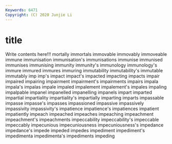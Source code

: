 ```yaml
---
Keywords: 6471
Copyright: (C) 2020 Junjie Li
---
```


# title

Write contents here!!!
mortally 
immortals 
immovable 
immovably 
immoveable
immune 
immunisation 
immunisation's 
immunisations 
immunise 
immunised 
immunises 
immunising 
immunity 
immunity's
immunology 
immunology's 
immure 
immured 
immures 
immuring 
immutability 
immutability's 
immutable 
immutably
imp 
imp's 
impact 
impact's 
impacted 
impacting 
impacts 
impair 
impaired 
impairing
impairment 
impairment's 
impairments 
impairs 
impala 
impala's 
impalas 
impale 
impaled 
impalement
impalement's 
impales 
impaling 
impalpable 
impanel 
impanelled 
impanelling 
impanels 
impart 
imparted
impartial 
impartiality 
impartiality's 
impartially 
imparting 
imparts 
impassable 
impasse 
impasse's 
impasses
impassioned 
impassive 
impassively 
impassivity 
impassivity's 
impatience 
impatience's 
impatiences 
impatient 
impatiently
impeach 
impeached 
impeaches 
impeaching 
impeachment 
impeachment's 
impeachments 
impeccability 
impeccability's 
impeccable
impeccably 
impecunious 
impecuniousness 
impecuniousness's 
impedance 
impedance's 
impede 
impeded 
impedes 
impediment
impediment's 
impedimenta 
impedimenta's 
impediments 
impeding 

